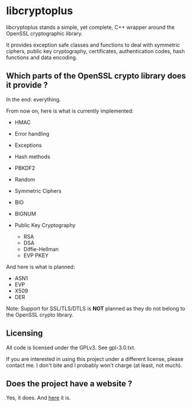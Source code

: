 libcryptoplus
=============

libcryptoplus stands a simple, yet complete, C++ wrapper around the OpenSSL cryptographic library.

It provides exception safe classes and functions to deal with symmetric ciphers, public key cryptography, certificates, authentication codes, hash functions and data encoding.

Which parts of the OpenSSL crypto library does it provide ?
-----------------------------------------------------------

In the end: everything.


From now on, here is what is currently implemented:

 - HMAC
 - Error handling
 - Exceptions
 - Hash methods
 - PBKDF2
 - Random
 - Symmetric Ciphers
 - BIO
 - BIGNUM
 - Public Key Cryptography

   - RSA
   - DSA
   - Diffie-Hellman
   - EVP PKEY

And here is what is planned:

 - ASN1
 - EVP
 - X509
 - DER

Note: Support for SSL/TLS/DTLS is **NOT** planned as they do not belong to the OpenSSL crypto library.

Licensing
---------

All code is licensed under the GPLv3. See gpl-3.0.txt.

If you are interested in using this project under a different license, please contact me. I don't bite and I probably won't charge (at least, not much).

Does the project have a website ?
---------------------------------

Yes, it does. And [here](http://www.freelan.org) it is. 
